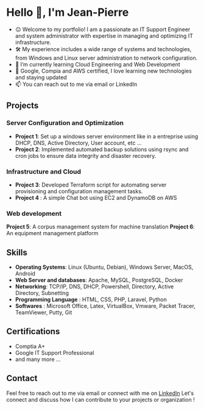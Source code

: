 <!-- ### Hi there 👋 -->
# Hello 👋, I'm Jean-Pierre
- 😐 Welcome to my portfolio! I am a passionate an IT Support Engineer and system administrator with expertise in managing and optimizing IT infrastructure.
- 🛠️ My experience includes a wide range of systems and technologies, from Windows and Linux server administration to network configuration.
- 🌱 I’m currently learning Cloud Engineering and Web Development
- 📖 Google, Compia and AWS certified, I love learning new technologies and staying updated
- 📫 You can reach out to me via email or LinkedIn

## Projects
### Server Configuration and Optimization
- **Project 1**: Set up a windows server environment like in a entreprise using DHCP, DNS, Active Directory, User account, etc ...
- **Project 2**: Implemented automated backup solutions using rsync and cron jobs to ensure data integrity and disaster recovery.

### Infrastructure and Cloud
- **Project 3**: Developed Terraform script for automating server provisioning and configuration management tasks.
- **Project 4** : A simple Chat bot using EC2 and DynamoDB on AWS

### Web development
**Project 5**: A corpus management system for machine translation
**Project 6**: An equipment management platform


<!--
- **Project 4**: Implemented monitoring solutions with Nagios and Prometheus to detect and respond to system issues proactively.
### Security Hardening
- **Project 5**: Hardened server security by implementing firewall rules, SELinux policies, and regular security audits.
- **Project 6**: Conducted vulnerability assessments and penetration testing to identify and remediate security vulnerabilities.
-->

## Skills
- **Operating Systems**: Linux (Ubuntu, Debian), Windows Server, MacOS, Android
- **Web Server and databases**: Apache, MySQL, PostgreSQL, Docker
- **Networking**: TCP/IP, DNS, DHCP, Powershell, Directory, Active Directory, Subnetting
- **Programming Language** : HTML, CSS, PHP, Laravel, Python
- **Softwares** : Microsoft Office, Latex, VirtualBox, Vmware, Packet Tracer, TeamViewer, Putty, Git
  
## Certifications
- Comptia A+
- Google IT Support Professional
- and many more ...

## Contact
Feel free to reach out to me via email or connect with me on [LinkedIn](https://www.linkedin.com/in/jeanpierregbedjissi)
Let's connect and discuss how I can contribute to your projects or organization !









<!--
**jeanpierrecaleb/jeanpierrecaleb** is a ✨ _special_ ✨ repository because its `README.md` (this file) appears on your GitHub profile.

Here are some ideas to get you started:

- 🔭 I’m currently working on ...
- 🌱 I’m currently learning ...
- 👯 I’m looking to collaborate on ...
- 🤔 I’m looking for help with ...
- 💬 Ask me about ...
- 📫 How to reach me: ...
- 😄 Pronouns: ...
- ⚡ Fun fact: ...
-->
